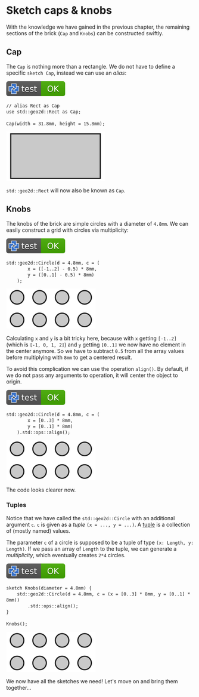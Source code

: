 # Sketch caps & knobs

With the knowledge we have gained in the previous chapter,
the remaining sections of the brick (`Cap` and `Knobs`) can be constructed swiftly.

## Cap

The `Cap` is nothing more than a rectangle. We do not have to define a specific `sketch Cap`, instead we can use an *alias*:

[![test](.test/cap.svg)](.test/cap.log)

```µcad,cap
// alias Rect as Cap
use std::geo2d::Rect as Cap;

Cap(width = 31.8mm, height = 15.8mm);
```

![Picture](.test/cap-out.svg)

`std::geo2d::Rect` will now also be known as `Cap`.

## Knobs

The knobs of the brick are simple circles with a diameter of `4.8mm`.
We can easily construct a grid with circles via multiplicity:

[![test](.test/knobs_multiplicity.svg)](.test/knobs_multiplicity.log)

```µcad,knobs_multiplicity
std::geo2d::Circle(d = 4.8mm, c = (
        x = ([-1..2] - 0.5) * 8mm, 
        y = ([0..1] - 0.5) * 8mm)
    );
```

![Picture](.test/knobs_multiplicity-out.svg)

Calculating `x` and `y` is a bit tricky here, because with `x` getting `[-1..2]` (which is `[-1, 0, 1, 2]`)
and `y` getting `[0..1]` we now have no element in the center anymore.
So we have to subtract `0.5` from all the array values before multiplying with `8mm` to get a centered result.

To avoid this complication we can use the operation `align()`.
By default, if we do not pass any arguments to operation, it will center the object to origin.

[![test](.test/knobs_align.svg)](.test/knobs_align.log)

```µcad,knobs_align
std::geo2d::Circle(d = 4.8mm, c = (
        x = [0..3] * 8mm, 
        y = [0..1] * 8mm)
    ).std::ops::align();
```

![Picture](.test/knobs_align-out.svg)

The code looks clearer now.

### Tuples

Notice that we have called the `std::geo2d::Circle` with an additional argument `c`.
`c` is given as a *tuple* `(x = ..., y = ...)`.
A [tuple](../types/tuples.md) is a collection of (mostly named) values.

The parameter `c` of a circle is supposed to be a tuple of type `(x: Length, y: Length)`.
If we pass an array of `Length` to the tuple, we can generate a *multiplicity*, which eventually creates `2*4` circles.

[![test](.test/knobs.svg)](.test/knobs.log)

```µcad,knobs
sketch Knobs(diameter = 4.8mm) {
    std::geo2d::Circle(d = 4.8mm, c = (x = [0..3] * 8mm, y = [0..1] * 8mm))
        .std::ops::align();
}

Knobs();
```

![Picture](.test/knobs-out.svg)

We now have all the sketches we need!
Let's move on and bring them together...
